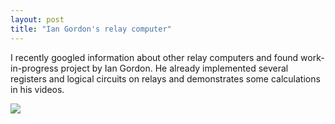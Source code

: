 ```yaml
---
layout: post
title: "Ian Gordon's relay computer"
---
```



I recently googled information about other relay computers and found work-in-progress project by Ian Gordon.
He already implemented several registers and logical circuits on relays and demonstrates some calculations in his videos.

[![](http://img.youtube.com/vi/BiXrzcCdPxk/0.jpg)](http://www.youtube.com/watch?v=BiXrzcCdPxk)

